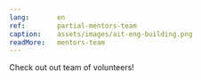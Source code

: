```yaml
---
lang:       en
ref:        partial-mentors-team
caption:    assets/images/ait-eng-building.png
readMore:   mentors-team
---
```


Check out out team of volunteers!
